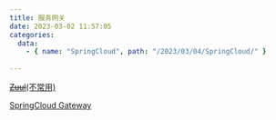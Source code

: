 ```yaml
---
title: 服务网关
date: 2023-03-02 11:57:05
categories:
  data:
    - { name: "SpringCloud", path: "/2023/03/04/SpringCloud/" }
  
---
```


[~~Zuul~~(不常用)]()

[SpringCloud Gateway](springcloud-gateway)

